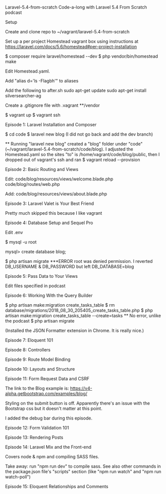 Laravel-5.4-from-scratch
Code-a-long with Laravel 5.4 From Scratch podcast

Setup

  Create and clone repo to ~/vagrant/laravel-5.4-from-scratch

  Set up a per project Homestead vagrant box using instructions at https://laravel.com/docs/5.6/homestead#per-project-installation

  $ composer require laravel/homestead --dev
  $ php vendor/bin/homestead make

  Edit Homestead.yaml.  

  Add "alias d='ls -Flagbh'" to aliases

  Add the following to after.sh
    sudo apt-get update
    sudo apt-get install silversearcher-ag

  Create a .gitignore file with
    .vagrant
    **/vendor

  $ vagrant up
  $ vagrant ssh

Episode 1: Laravel Installation and Composer


$ cd code
$ laravel new blog
(I did not go back and add the dev branch)

** Running "laravel new blog" created a "blog" folder under "code" (~/vagrant/laravel-5.4-from-scratch/code/blog).  I adjusted the Homestead.yaml so the sites "to" is /home/vagrant/code/blog/public, then I dropped out of vagrant's ssh and ran
$ vagrant reload --provision


Episode 2: Basic Routing and Views

  Edit:
    code/blog/resources/views/welcome.blade.php
    code/blog/routes/web.php

  Add:
      code/blog/resources/views/about.blade.php


Episode 3: Laravel Valet is Your Best Friend

  Pretty much skipped this because I like vagrant


Episode 4: Database Setup and Sequel Pro

  Edit .env

  $ mysql -u root

  mysql> create database blog;

  $ php artisan migrate
  ***ERROR
  root was denied permission.
  I reverted DB_USERNAME & DB_PASSWORD but left DB_DATABASE=blog


Episode 5: Pass Data to Your Views

  Edit files specified in podcast



Episode 6: Working With the Query Builder

  $ php artisan make:migration create_tasks_table
  $ rm database/migrations/2018_08_30_205405_create_tasks_table.php
  $ php artisan make:migration create_tasks_table --create=tasks
  ** No error, unlike the podcast
  $ php artisan migrate

  (Installed the JSON Formatter extension in Chrome.  It is really nice.)


Episode 7: Eloquent 101


Episode 8: Controllers


Episode 9: Route Model Binding


Episode 10: Layouts and Structure


Episode 11: Form Request Data and CSRF

  The link to the Blog example is: https://v4-alpha.getbootstrap.com/examples/blog/

  Styling on the submit button is off.  Apparently there's an issue with the Bootstrap css but it doesn't matter at this point.

  I added the debug bar during this episode.


Episode 12: Form Validation 101


Episode 13: Rendering Posts


Episode 14: Laravel Mix and the Front-end

  Covers node & npm and compiling SASS files.

  Take away: run "npm run dev" to compile sass.  See also other commands in the package.json file's "scripts" section (like "npm run watch" and "npm run watch-poll")


Episode 15: Eloquent Relationships and Comments
